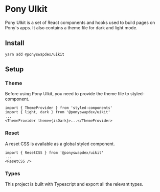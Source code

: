 # Pony UIkit

Pony UIkit is a set of React components and hooks used to build pages on Pony's apps. It also contains a theme file for dark and light mode.

## Install

`yarn add @ponyswapdex/uikit`

## Setup

### Theme

Before using Pony UIkit, you need to provide the theme file to styled-component.

```
import { ThemeProvider } from 'styled-components'
import { light, dark } from '@ponyswapdex/uikit'
...
<ThemeProvider theme={isDark}>...</ThemeProvider>
```

### Reset

A reset CSS is available as a global styled component.

```
import { ResetCSS } from '@ponyswapdex/uikit'
...
<ResetCSS />
```

### Types

This project is built with Typescript and export all the relevant types.
